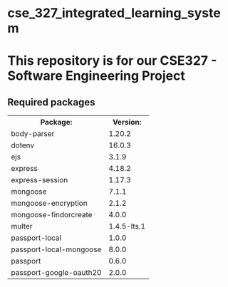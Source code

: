 # cse_327_integrated_learning_system
<html>
<h1>This repository is for our CSE327 - Software Engineering Project</h1> 
<h2>Required packages</h2>
<table>
  <tr>
    <th>Package:</th>
    <th>Version:</th>
  </tr>
  <tr>
    <td>body-parser</td>
    <td>1.20.2</td>
  </tr>
  <tr>
    <td>dotenv</td>
    <td>16.0.3</td>
  </tr>
  <tr>
    <td>ejs</td>
    <td>3.1.9</td>
  </tr>
  <tr>
    <td>express</td>
    <td>4.18.2</td>
  </tr>
  <tr>
    <td>express-session</td>
    <td>1.17.3</td>
  </tr>
  <tr>
    <td>mongoose</td>
    <td>7.1.1</td>
  </tr>
  <tr>
    <td>mongoose-encryption</td>
    <td>2.1.2</td>
  </tr>
  <tr>
    <td>mongoose-findorcreate</td>
    <td>4.0.0</td>
  </tr>
  <tr>
    <td>multer</td>
    <td>1.4.5-lts.1</td>
  </tr>
  <tr>
    <td>passport-local</td>
    <td>1.0.0</td>
  </tr>
  <tr>
    <td>passport-local-mongoose</td>
    <td>8.0.0</td>
  </tr>
  <tr>
    <td>passport</td>
    <td>0.6.0</td>
  </tr>
  <tr>
    <td>passport-google-oauth20</td>
    <td>2.0.0</td>
  </tr>
  </table>
  </html>
